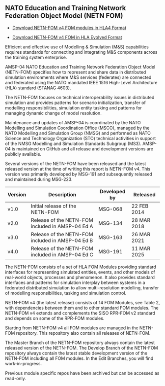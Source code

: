 ## NATO Education and Training Network Federation Object Model (NETN FOM)

* [Download NETN-FOM v4 FOM modules in HLA4 Format](https://github.com/AMSP-04/NETN-FOM/tree/master/FomFiles_HLA4)

* [Download NETN-FOM v4 FOM in HLA Evolved Format](https://github.com/AMSP-04/NETN-FOM/tree/master/FomFiles_Merged_HLA_Evolved)


Efficient and effective use of Modelling & Simulation (M&S) capabilities requires standards for connecting and integrating M&S components across the training system enterprise.

AMSP-04 NATO Education and Training Network Federation Object Model (NETN-FOM) specifies how to represent and share data in distributed simulation environments where M&S services (federates) are connected and federated using the NATO mandated IEEE 1516 High-Level Architecture (HLA) standard (STANAG 4603).

The NETN-FOM focuses on technical interoperability issues in distributed simulation and provides patterns for scenario initialization, transfer of modelling responsibilities, simulation entity tasking and patterns for managing dynamic change of model resolution.

Maintenance and updates of AMSP-04 is coordinated by the NATO Modelling and Simulation Coordination Office (MSCO), managed by the NATO Modelling and Simulation Group (NMSG) and performed as NATO Science and Technology Organization (STO) technical activities in support of the NMSG Modelling and Simulation Standards Subgroup (MS3). AMSP-04 is maintained on GitHub and all release and development versions are publicly available.

Several versions of the NETN-FOM have been released and the latest released version at the time of writing this report is NETN-FOM v4. This version was primarily developed by MSG-191 and subsequently released and maintained during MSG-223.

|Version|Description|Developed by|Released|
|---|---|---|---|
|v1.0|Initial release of the NETN-FOM|MSG-068|22 FEB 2014|
|v2.0|Release of the NETN-FOM included in AMSP-04 Ed A|MSG-134|28 MAR 2018|
|v3.0|Release of the NETN-FOM included in AMSP-04 Ed B|MSG-163|26 MAR 2021|
|v4.0|Release of the NETN-FOM included in AMSP-04 Ed C|MSG-191|11 MAR 2025|

The NETN-FOM consists of a set of HLA FOM Modules providing standard interfaces for representing simulated entities, events, and other models of real-world objects, processes and phenomenon. It also provides standard interfaces and patterns for simulation interplay between systems in a federated distributed simulation to allow multi-resolution modelling, transfer of modelling responsibilities, tasking and simulation control.

NETN-FOM v4 (the latest release) consists of 14 FOM Modules, see Table 2, with dependencies between them and to other standard FOM modules. The NETN-FOM v4 extends and complements the SISO RPR-FOM v2 standard and depends on some of the RPR-FOM modules.

Starting from NETN-FOM v4 all FOM modules are managed in the NETN-FOM repository. 
This repository also contain all releases of NETN-FOM.

The Master Branch of the NETN-FOM repository always contain the latest released version of the NETN-FOM.
The Develop Branch of the NETN-FOM repository always contain the latest stable development version of the NETN-FOM including all FOM modules.
In the Edit Branches, you will find work-in-progress.

Previous module specific repos have been archived but can be accessed as read-only.
